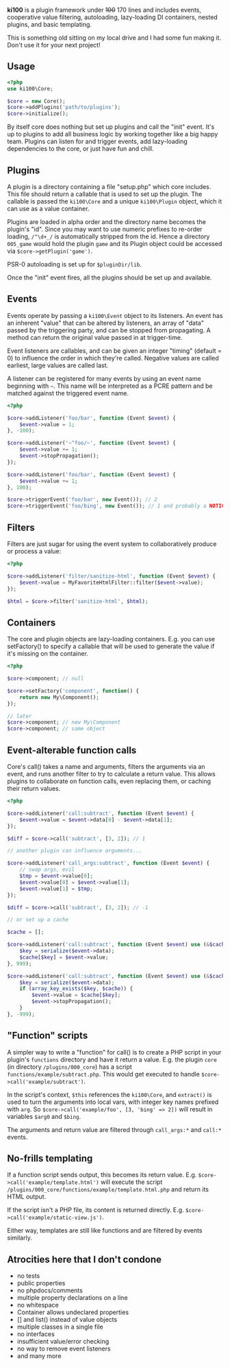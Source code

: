 **ki100** is a plugin framework under ~~100~~ 170 lines and includes events, cooperative value filtering, autoloading, lazy-loading DI containers, nested plugins, and basic templating.

This is something old sitting on my local drive and I had some fun making it. Don't use it for your next project!

Usage
-----

```php
<?php
use ki100\Core;

$core = new Core();
$core->addPlugins('path/to/plugins');
$core->initialize();
```

By itself core does nothing but set up plugins and call the "init" event. It's up to plugins to add all business logic by working together like a big happy team. Plugins can listen for and trigger events, add lazy-loading dependencies to the core, or just have fun and chill.

Plugins
-------

A plugin is a directory containing a file "setup.php" which core includes. This file should return a callable that is used to set up the plugin. The callable is passed the `ki100\Core` and a unique `ki100\Plugin` object, which it can use as a value container.

Plugins are loaded in alpha order and the directory name becomes the plugin's "id". Since you may want to use numeric prefixes to re-order loading, `/^\d+_/` is automatically stripped from the id. Hence a directory `005_game` would hold the plugin `game` and its Plugin object could be accessed via `$core->getPlugin('game')`.

PSR-0 autoloading is set up for `$pluginDir/lib`.

Once the "init" event fires, all the plugins should be set up and available.

Events
------

Events operate by passing a `ki100\Event` object to its listeners. An event has an inherent "value" that can be altered by listeners, an array of "data" passed by the triggering party, and can be stopped from propagating. A method can return the original value passed in at trigger-time.

Event listeners are callables, and can be given an integer "timing" (default = 0) to influence the order in which they're called. Negative values are called earliest, large values are called last.

A listener can be registered for many events by using an event name beginning with `~`. This name will be interpreted as a PCRE pattern and be matched against the triggered event name.

```php
<?php

$core->addListener('foo/bar', function (Event $event) {
    $event->value = 1;
}, -100);

$core->addListener('~^foo/~', function (Event $event) {
    $event->value += 1;
    $event->stopPropagation();
});

$core->addListener('foo/bar', function (Event $event) {
    $event->value += 1;
}, 100);

$core->triggerEvent('foo/bar', new Event()); // 2
$core->triggerEvent('foo/bing', new Event()); // 1 and probably a NOTICE
```

Filters
-------

Filters are just sugar for using the event system to collaboratively produce or process a value:

```php
<?php

$core->addListener('filter/sanitize-html', function (Event $event) {
    $event->value = MyFavoriteHtmlFilter::filter($event->value);
});

$html = $core->filter('sanitize-html', $html); 
```

Containers
----------

The core and plugin objects are lazy-loading containers. E.g. you can use setFactory() to specify a callable that will be used to generate the value if it's missing on the container.

```php
<?php

$core->component; // null

$core->setFactory('component', function() {
    return new My\Component();
});

// later
$core->component; // new My\Component
$core->component; // same object
```

Event-alterable function calls
------------------------------

Core's call() takes a name and arguments, filters the arguments via an event, and runs another filter to try to calculate a return value. This allows plugins to collaborate on function calls, even replacing them, or caching their return values.

```php
<?php

$core->addListener('call:subtract', function (Event $event) {
    $event->value = $event->data[0] - $event->data[1];
});

$diff = $core->call('subtract', [3, 2]); // 1

// another plugin can influence arguments...

$core->addListener('call_args:subtract', function (Event $event) {
    // swap args, evil
    $tmp = $event->value[0];
    $event->value[0] = $event->value[1];
    $event->value[1] = $tmp;
});

$diff = $core->call('subtract', [3, 2]); // -1

// or set up a cache

$cache = [];

$core->addListener('call:subtract', function (Event $event) use (&$cache) {
    $key = serialize($event->data);
    $cache[$key] = $event->value;
}, 999);

$core->addListener('call:subtract', function (Event $event) use (&$cache) {
    $key = serialize($event->data);
    if (array_key_exists($key, $cache)) {
        $event->value = $cache[$key];
        $event->stopPropagation();
    }
}, -999);
```

"Function" scripts
------------------

A simpler way to write a "function" for call() is to create a PHP script in your plugin's `functions` directory and have it return a value. E.g. the plugin `core` (in directory `/plugins/000_core`) has a script `functions/example/subtract.php`. This would get executed to handle `$core->call('example/subtract')`.

In the script's context, `$this` references the `ki100\Core`, and `extract()` is used to turn the arguments into local vars, with integer key names prefixed with `arg`. So `$core->call('example/foo', [3, 'bing' => 2])` will result in variables `$arg0` and `$bing`.

The arguments and return value are filtered through `call_args:*` and `call:*` events.

No-frills templating
--------------------

If a function script sends output, this becomes its return value. E.g. `$core->call('example/template.html')` will execute the script `/plugins/000_core/functions/example/template.html.php` and return its HTML output.

If the script isn't a PHP file, its content is returned directly. E.g. `$core->call('example/static-view.js')`.

Either way, templates are still like functions and are filtered by events similarly. 

Atrocities here that I don't condone
------------------------------------

 - no tests
 - public properties
 - no phpdocs/comments
 - multiple property declarations on a line
 - no whitespace
 - Container allows undeclared properties
 - [] and list() instead of value objects
 - multiple classes in a single file
 - no interfaces
 - insufficient value/error checking
 - no way to remove event listeners
 - and many more
